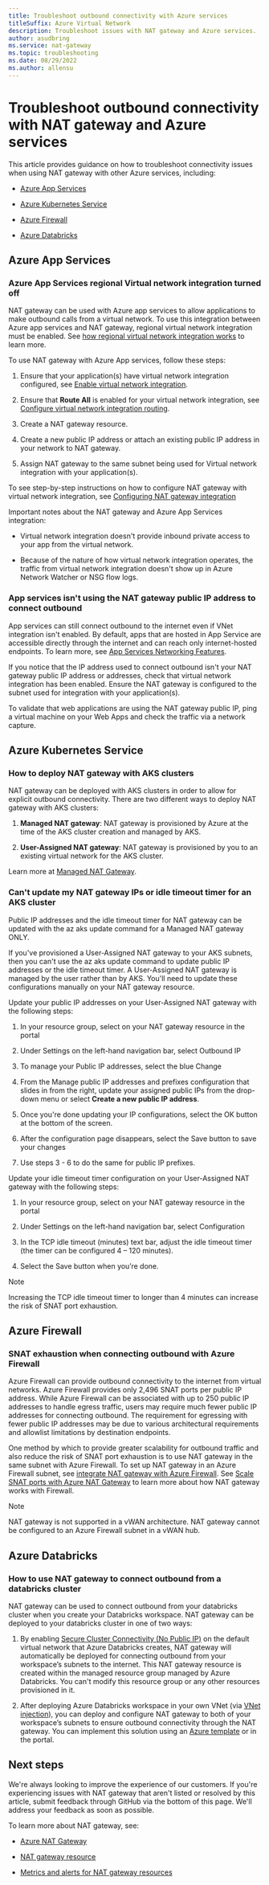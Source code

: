 ```yaml
---
title: Troubleshoot outbound connectivity with Azure services
titleSuffix: Azure Virtual Network
description: Troubleshoot issues with NAT gateway and Azure services.
author: asudbring
ms.service: nat-gateway
ms.topic: troubleshooting
ms.date: 08/29/2022
ms.author: allensu
---
```


# Troubleshoot outbound connectivity with NAT gateway and Azure services 

This article provides guidance on how to troubleshoot connectivity issues when using NAT gateway with other Azure services, including:

* [Azure App Services](#azure-app-services)

* [Azure Kubernetes Service](#azure-kubernetes-service) 

* [Azure Firewall](#azure-firewall)

* [Azure Databricks](#azure-databricks)

## Azure App Services 

### Azure App Services regional Virtual network integration turned off 

NAT gateway can be used with Azure app services to allow applications to make outbound calls from a virtual network. To use this integration between Azure app services and NAT gateway, regional virtual network integration must be enabled. See [how regional virtual network integration works](../app-service/overview-vnet-integration.md#how-regional-virtual-network-integration-works) to learn more.  

To use NAT gateway with Azure App services, follow these steps:  

1. Ensure that your application(s) have virtual network integration configured, see [Enable virtual network integration](../app-service/configure-vnet-integration-enable.md).  

2. Ensure that **Route All** is enabled for your virtual network integration, see [Configure virtual network integration routing](../app-service/configure-vnet-integration-routing.md). 

3. Create a NAT gateway resource.  

4. Create a new public IP address or attach an existing public IP address in your network to NAT gateway. 

5. Assign NAT gateway to the same subnet being used for Virtual network integration with your application(s).  

To see step-by-step instructions on how to configure NAT gateway with virtual network integration, see [Configuring NAT gateway integration](../app-service/networking/nat-gateway-integration.md#configuring-nat-gateway-integration) 

Important notes about the NAT gateway and Azure App Services integration:  

* Virtual network integration doesn't provide inbound private access to your app from the virtual network.  

* Because of the nature of how virtual network integration operates, the traffic from virtual network integration doesn't show up in Azure Network Watcher or NSG flow logs. 

### App services isn't using the NAT gateway public IP address to connect outbound 

App services can still connect outbound to the internet even if VNet integration isn't enabled. By default, apps that are hosted in App Service are accessible directly through the internet and can reach only internet-hosted endpoints. To learn more, see [App Services Networking Features](/azure/app-service/networking-features). 

If you notice that the IP address used to connect outbound isn't your NAT gateway public IP address or addresses, check that virtual network integration has been enabled. Ensure the NAT gateway is configured to the subnet used for integration with your application(s). 

To validate that web applications are using the NAT gateway public IP, ping a virtual machine on your Web Apps and check the traffic via a network capture.  

## Azure Kubernetes Service

### How to deploy NAT gateway with AKS clusters 

NAT gateway can be deployed with AKS clusters in order to allow for explicit outbound connectivity. There are two different ways to deploy NAT gateway with AKS clusters: 

1. **Managed NAT gateway**: NAT gateway is provisioned by Azure at the time of the AKS cluster creation and managed by AKS. 

2. **User-Assigned NAT gateway**: NAT gateway is provisioned by you to an existing virtual network for the AKS cluster. 

Learn more at [Managed NAT Gateway](../aks/nat-gateway.md).

### Can't update my NAT gateway IPs or idle timeout timer for an AKS cluster 

Public IP addresses and the idle timeout timer for NAT gateway can be updated with the az aks update command for a Managed NAT gateway ONLY.  

If you've provisioned a User-Assigned NAT gateway to your AKS subnets, then you can't use the az aks update command to update public IP addresses or the idle timeout timer. A User-Assigned NAT gateway is managed by the user rather than by AKS. You'll need to update these configurations manually on your NAT gateway resource.  

Update your public IP addresses on your User-Assigned NAT gateway with the following steps: 

1. In your resource group, select on your NAT gateway resource in the portal 

2. Under Settings on the left-hand navigation bar, select Outbound IP 

3. To manage your Public IP addresses, select the blue Change  

4. From the Manage public IP addresses and prefixes configuration that slides in from the right, update your assigned public IPs from the drop-down menu or select **Create a new public IP address**.

5. Once you're done updating your IP configurations, select the OK button at the bottom of the screen.

6. After the configuration page disappears, select the Save button to save your changes 

7. Use steps 3 - 6 to do the same for public IP prefixes. 

Update your idle timeout timer configuration on your User-Assigned NAT gateway with the following steps: 

1. In your resource group, select on your NAT gateway resource in the portal 

2. Under Settings on the left-hand navigation bar, select Configuration 

3. In the TCP idle timeout (minutes) text bar, adjust the idle timeout timer (the timer can be configured 4 – 120 minutes). 

4. Select the Save button when you’re done. 

>[!Note] 
>Increasing the TCP idle timeout timer to longer than 4 minutes can increase the risk of SNAT port exhaustion.

## Azure Firewall 

### SNAT exhaustion when connecting outbound with Azure Firewall

Azure Firewall can provide outbound connectivity to the internet from virtual networks. Azure Firewall provides only 2,496 SNAT ports per public IP address. While Azure Firewall can be associated with up to 250 public IP addresses to handle egress traffic, users may require much fewer public IP addresses for connecting outbound. The requirement for egressing with fewer public IP addresses may be due to various architectural requirements and allowlist limitations by destination endpoints.

One method by which to provide greater scalability for outbound traffic and also reduce the risk of SNAT port exhaustion is to use NAT gateway in the same subnet with Azure Firewall. To set up NAT gateway in an Azure Firewall subnet, see [integrate NAT gateway with Azure Firewall](/azure/virtual-network/nat-gateway/tutorial-hub-spoke-nat-firewall). See [Scale SNAT ports with Azure NAT Gateway](../firewall/integrate-with-nat-gateway.md) to learn more about how NAT gateway works with Firewall.

> [!NOTE]
> NAT gateway is not supported in a vWAN architecture. NAT gateway cannot be configured to an Azure Firewall subnet in a vWAN hub.

## Azure Databricks

### How to use NAT gateway to connect outbound from a databricks cluster 

NAT gateway can be used to connect outbound from your databricks cluster when you create your Databricks workspace. NAT gateway can be deployed to your databricks cluster in one of two ways: 

1. By enabling [Secure Cluster Connectivity (No Public IP)](/azure/databricks/security/secure-cluster-connectivity#use-secure-cluster-connectivity) on the default virtual network that Azure Databricks creates, NAT gateway will automatically be deployed for connecting outbound from your workspace’s subnets to the internet. This NAT gateway resource is created within the managed resource group managed by Azure Databricks. You can't modify this resource group or any other resources provisioned in it. 

2. After deploying Azure Databricks workspace in your own VNet (via [VNet injection](/azure/databricks/administration-guide/cloud-configurations/azure/vnet-inject)), you can deploy and configure NAT gateway to both of your workspace’s subnets to ensure outbound connectivity through the NAT gateway. You can implement this solution using an [Azure template](/azure/databricks/administration-guide/cloud-configurations/azure/vnet-inject#advanced-configuration-using-azure-resource-manager-templates) or in the portal. 

## Next steps

We're always looking to improve the experience of our customers. If you're experiencing issues with NAT gateway that aren't listed or resolved by this article, submit feedback through GitHub via the bottom of this page. We'll address your feedback as soon as possible.

To learn more about NAT gateway, see: 

* [Azure NAT Gateway](./nat-overview.md) 

* [NAT gateway resource](./nat-gateway-resource.md) 

* [Metrics and alerts for NAT gateway resources](./nat-metrics.md)
